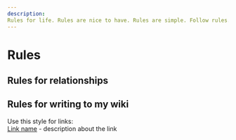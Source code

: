 ```yaml
---
description:
Rules for life. Rules are nice to have. Rules are simple. Follow rules. Follow *good* rules.
---
```

# Rules

## Rules for relationships

## Rules for writing to my wiki
Use this style for links:  
[Link name](www.google.com) - description about the link